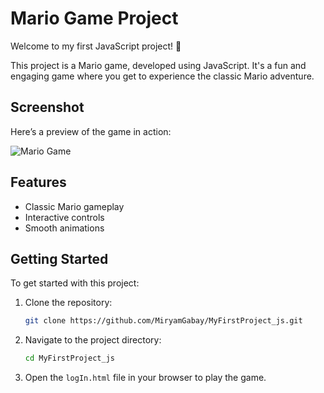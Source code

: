 # Mario Game Project

Welcome to my first JavaScript project! 🎉

This project is a Mario game, developed using JavaScript. It's a fun and engaging game where you get to experience the classic Mario adventure.

## Screenshot

Here’s a preview of the game in action:

![Mario Game](https://github.com/MiryamGabay/MyFirstProject_js/blob/main/images/mario_up_and_down.gif)

## Features

- Classic Mario gameplay
- Interactive controls
- Smooth animations

## Getting Started

To get started with this project:

1. Clone the repository:
    ```bash
    git clone https://github.com/MiryamGabay/MyFirstProject_js.git
    ```

2. Navigate to the project directory:
    ```bash
    cd MyFirstProject_js
    ```

3. Open the `logIn.html` file in your browser to play the game.



